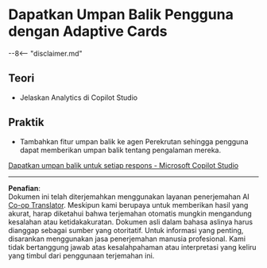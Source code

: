 <!--
CO_OP_TRANSLATOR_METADATA:
{
  "original_hash": "729a62989ca37495e9c42888d3933137",
  "translation_date": "2025-10-17T17:18:47+00:00",
  "source_file": "docs/operative-preview/11-obtain-user-feedback/README.md",
  "language_code": "id"
}
-->
# Dapatkan Umpan Balik Pengguna dengan Adaptive Cards

--8<-- "disclaimer.md"

## Teori

- Jelaskan Analytics di Copilot Studio

## Praktik

- Tambahkan fitur umpan balik ke agen Perekrutan sehingga pengguna dapat memberikan umpan balik tentang pengalaman mereka.

[Dapatkan umpan balik untuk setiap respons - Microsoft Copilot Studio](https://learn.microsoft.com/microsoft-copilot-studio/guidance/adaptive-card-add-feedback-for-every-response)

---

**Penafian**:  
Dokumen ini telah diterjemahkan menggunakan layanan penerjemahan AI [Co-op Translator](https://github.com/Azure/co-op-translator). Meskipun kami berupaya untuk memberikan hasil yang akurat, harap diketahui bahwa terjemahan otomatis mungkin mengandung kesalahan atau ketidakakuratan. Dokumen asli dalam bahasa aslinya harus dianggap sebagai sumber yang otoritatif. Untuk informasi yang penting, disarankan menggunakan jasa penerjemahan manusia profesional. Kami tidak bertanggung jawab atas kesalahpahaman atau interpretasi yang keliru yang timbul dari penggunaan terjemahan ini.